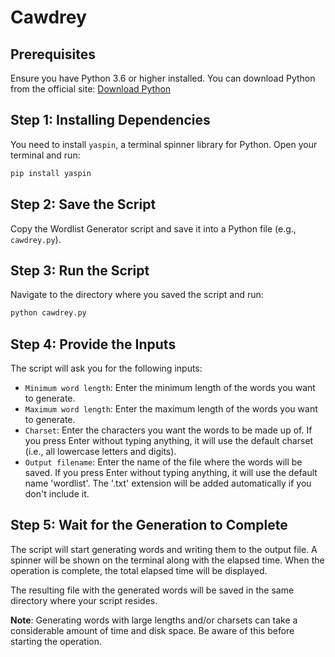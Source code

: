 # Cawdrey

## Prerequisites

Ensure you have Python 3.6 or higher installed. You can download Python from the official site: [Download Python](https://www.python.org/downloads/)

## Step 1: Installing Dependencies

You need to install `yaspin`, a terminal spinner library for Python. Open your terminal and run:

```bash
pip install yaspin
```

## Step 2: Save the Script

Copy the Wordlist Generator script and save it into a Python file (e.g., `cawdrey.py`).

## Step 3: Run the Script

Navigate to the directory where you saved the script and run:

```bash
python cawdrey.py
```

## Step 4: Provide the Inputs

The script will ask you for the following inputs:

- `Minimum word length`: Enter the minimum length of the words you want to generate.
- `Maximum word length`: Enter the maximum length of the words you want to generate.
- `Charset`: Enter the characters you want the words to be made up of. If you press Enter without typing anything, it will use the default charset (i.e., all lowercase letters and digits).
- `Output filename`: Enter the name of the file where the words will be saved. If you press Enter without typing anything, it will use the default name 'wordlist'. The '.txt' extension will be added automatically if you don't include it.

## Step 5: Wait for the Generation to Complete

The script will start generating words and writing them to the output file. A spinner will be shown on the terminal along with the elapsed time. When the operation is complete, the total elapsed time will be displayed.

The resulting file with the generated words will be saved in the same directory where your script resides.

**Note**: Generating words with large lengths and/or charsets can take a considerable amount of time and disk space. Be aware of this before starting the operation.
